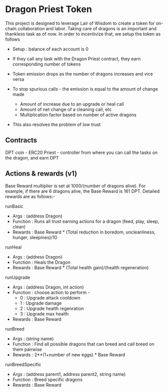 # Dragon Priest Token

This project is designed to leverage Lair of Wisdom to create a token for on-chain collaboration and labor. Taking care of dragons is an important and thankless task as of now. In order to incentivize that, we setup the token as follows

- Setup : balance of each account is 0
- If they call any task with the Dragon Priest contract, they earn corresponding number of tokens
- Token emission drops as the number of dragons increases and vice versa
- To stop spurious calls - the emission is equal to the amount of change made
  - Amount of increase due to an upgrade or heal call
  - Amount of net change of a cleaning call, etc
  - Multiplication factor based on number of active dragons

- This also resolves the problem of low trust

## Contracts
DPT coin - ERC20
Priest - controller from where you can call the tasks on the dragon, and earn DPT



## Actions & rewards (v1)
Base Reward multiplier is set at 1000/(number of dragons alive). For example, if there are 6 dragons alive, the Base Reward is 161 DPT. Detailed rewards are as follows:-

runBasic
- Args : (address Dragon)
- Function : Runs all trust earning actions for a dragon (feed, play, sleep, clean)
- Rewards : Base Reward * (Total reduction in boredom, uncleanliness, hunger, sleepines)/10
  
runHeal
- Args : (address Dragon)
- Function : Heals the Dragon
- Rewards : Base Reward * (Total health gain)/(health regeneration)

runUpgrade
- Args : (address Dragon, int action)
- Function : choose action to perform - 
  - 0 : Upgrade attack cooldown
  - 1 : Upgrade damage
  - 2 : Upgrade health regenration
  - 3 : Upgrade max health
- Rewards : Base Reward


runBreed
- Args : (string name)
- Function : Find all possible dragons that can breed and call breed on them pairwise
- Rewards : 2**(1+number of new eggs) * Base Reward

runBreedSpecific
- Args : (address parent1, address parent2, string name)
- Function : Breed specific dragons
- Rewards : Base Reward
```
